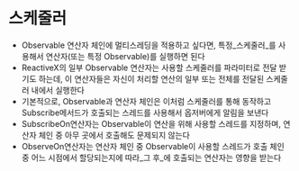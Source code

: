 # 스케줄러
* Observable 연산자 체인에 멀티스레딩을 적용하고 싶다면, 특정_스케줄러_를 사용해서 연산자(또는 특정 Observable)를 실행하면 된다
* ReactiveX의 일부 Observable 연산자는 사용할 스케줄러를 파라미터로 전달 받기도 하는데, 이 연산자들은 자신이 처리할 연산의 일부 또는 전체를 전달된 스케줄러 내에서 실행한다
* 기본적으로, Observable과 연산자 체인은 이처럼 스케줄러를 통해 동작하고Subscribe메서드가 호출되는 스레드를 사용해서 옵저버에게 알림을 보낸다
* SubscribeOn연산자는 Observable이 연산을 위해 사용할 스레드를 지정하며, 연산자 체인 중 아무 곳에서 호출해도 문제되지 않는다
* ObserveOn연산자는 연산자 체인 중 Observable이 사용할 스레드가 호출 체인 중 어느 시점에서 할당되는지에 따라_그 후_에 호출되는 연산자는 영향을 받는다
